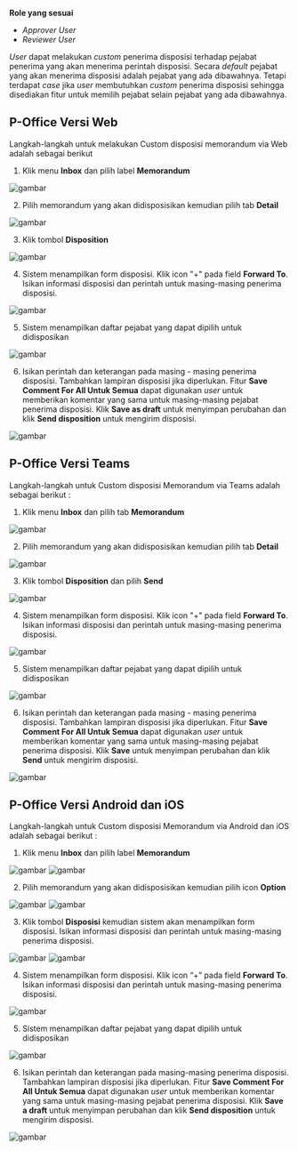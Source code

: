 **Role yang sesuai**

- _Approver User_
- _Reviewer User_

_User_ dapat melakukan _custom_ penerima disposisi terhadap pejabat penerima yang akan menerima perintah disposisi. Secara _default_ pejabat yang akan menerima disposisi adalah pejabat yang ada dibawahnya. Tetapi terdapat _case_ jika _user_ membutuhkan _custom_ penerima disposisi sehingga disediakan fitur untuk memilih pejabat selain pejabat yang ada dibawahnya.

## **P-Office Versi Web**

Langkah-langkah untuk melakukan Custom disposisi memorandum via Web adalah sebagai berikut

1. Klik menu **Inbox** dan pilih label **Memorandum**

![gambar](Memorandum/MM_Web/02MM-64.png)

2. Pilih memorandum yang akan didisposisikan kemudian pilih tab **Detail**

![gambar](Memorandum/MM_Web/02MM-65.png)

3. Klik tombol **Disposition**

![gambar](Memorandum/MM_Web/02MM-68.png)

4. Sistem menampilkan form disposisi. Klik icon "+" pada field **Forward To**. Isikan informasi disposisi dan perintah untuk masing-masing penerima disposisi.

![gambar](Memorandum/MM_Web/02MM-69.png)

5. Sistem menampilkan daftar pejabat yang dapat dipilih untuk didisposikan

![gambar](Memorandum/MM_Web/02MM-70.png)

6. Isikan perintah dan keterangan pada masing - masing penerima disposisi. Tambahkan lampiran disposisi jika diperlukan. Fitur **Save Comment For All Untuk Semua** dapat digunakan _user_ untuk memberikan komentar yang sama untuk masing-masing pejabat penerima disposisi. Klik **Save as draft** untuk menyimpan perubahan dan klik **Send disposition** untuk mengirim disposisi.

![gambar](Memorandum/MM_Web/02MM-71.png)

## **P-Office Versi Teams**

Langkah-langkah untuk Custom disposisi Memorandum via Teams adalah sebagai berikut :

1. Klik menu **Inbox** dan pilih tab **Memorandum**

![gambar](Memorandum/MM_Teams/MM64.png)

2. Pilih memorandum yang akan didisposisikan kemudian pilih tab **Detail**

![gambar](Memorandum/MM_Teams/MM65.png)

3. Klik tombol **Disposition** dan pilih **Send**

![gambar](Memorandum/MM_Teams/MM66.png)

4. Sistem menampilkan form disposisi. Klik icon "+" pada field **Forward To**. Isikan informasi disposisi dan perintah untuk masing-masing penerima disposisi.

![gambar](Memorandum/MM_Teams/MM67.png)

5. Sistem menampilkan daftar pejabat yang dapat dipilih untuk didisposikan

![gambar](Memorandum/MM_Teams/MM68.png)

6. Isikan perintah dan keterangan pada masing - masing penerima disposisi. Tambahkan lampiran disposisi jika diperlukan. Fitur **Save Comment For All Untuk Semua** dapat digunakan _user_ untuk memberikan komentar yang sama untuk masing-masing pejabat penerima disposisi. Klik **Save** untuk menyimpan perubahan dan klik **Send** untuk mengirim disposisi.

![gambar](Memorandum/MM_Teams/MM69.png)

## **P-Office Versi Android dan iOS**

Langkah-langkah untuk Custom disposisi Memorandum via Android dan iOS adalah sebagai berikut :

1. Klik menu **Inbox** dan pilih label **Memorandum**

![gambar](Memorandum/MM_Android/Customdisposisi/02A01.png) ![gambar](Memorandum/MM_Android/Customdisposisi/02A02.png)

2. Pilih memorandum yang akan didisposisikan kemudian pilih icon **Option**

![gambar](Memorandum/MM_Android/Customdisposisi/02A03.png) ![gambar](Memorandum/MM_Android/Customdisposisi/02A04.png)

3. Klik tombol **Disposisi** kemudian sistem akan menampilkan form disposisi. Isikan informasi disposisi dan perintah untuk masing-masing penerima disposisi.

![gambar](Memorandum/MM_Android/Customdisposisi/02A05.png) ![gambar](Memorandum/MM_Android/Customdisposisi/02A06.png)

4. Sistem menampilkan form disposisi. Klik icon “+” pada field **Forward To**. Isikan informasi disposisi dan perintah untuk masing-masing penerima disposisi.

![gambar](Memorandum/MM_Android/Customdisposisi/02A07.png)

5. Sistem menampilkan daftar pejabat yang dapat dipilih untuk didisposikan

![gambar](Memorandum/MM_Android/Customdisposisi/02A08.png)

6. Isikan perintah dan keterangan pada masing-masing penerima disposisi. Tambahkan lampiran disposisi jika diperlukan. Fitur **Save Comment For All Untuk Semua** dapat digunakan _user_ untuk memberikan komentar yang sama untuk masing-masing pejabat penerima disposisi. Klik **Save a draft** untuk menyimpan perubahan dan klik **Send disposition** untuk mengirim disposisi.

![gambar](Memorandum/MM_Android/Customdisposisi/02A09.png)
